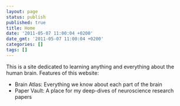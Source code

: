 ```yaml
---
layout: page
status: publish
published: true
title: Home
date: '2011-05-07 11:00:04 +0200'
date_gmt: '2011-05-07 11:00:04 +0200'
categories: []
tags: []
---
```

This is a site dedicated to learning anything and everything about the human brain.
Features of this website:
* Brain Atlas: Everything we know about each part of the brain
* Paper Vault: A place for my deep-dives of neuroscience research papers

<div class="home">

</div>
